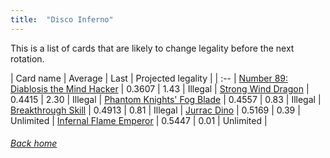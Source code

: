 ```yaml
---
title:  "Disco Inferno"
---
```


This is a list of cards that are likely to change legality before the next rotation.

| Card name | Average | Last | Projected legality |
| :-- |
[Number 89: Diablosis the Mind Hacker](https://db.ygoprodeck.com/card/?search=Number%2089:%20Diablosis%20the%20Mind%20Hacker) | 0.3607 | 1.43 | Illegal |
[Strong Wind Dragon](https://db.ygoprodeck.com/card/?search=Strong%20Wind%20Dragon) | 0.4415 | 2.30 | Illegal |
[Phantom Knights' Fog Blade](https://db.ygoprodeck.com/card/?search=Phantom%20Knights'%20Fog%20Blade) | 0.4557 | 0.83 | Illegal |
[Breakthrough Skill](https://db.ygoprodeck.com/card/?search=Breakthrough%20Skill) | 0.4913 | 0.81 | Illegal |
[Jurrac Dino](https://db.ygoprodeck.com/card/?search=Jurrac%20Dino) | 0.5169 | 0.39 | Unlimited |
[Infernal Flame Emperor](https://db.ygoprodeck.com/card/?search=Infernal%20Flame%20Emperor) | 0.5447 | 0.01 | Unlimited |

###### [Back home](index)